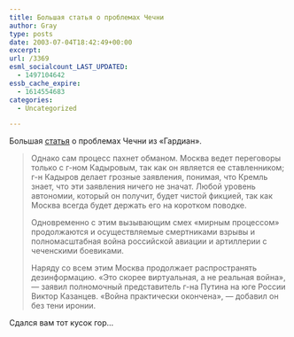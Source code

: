 ```yaml
---
title: Большая статья о проблемах Чечни
author: Gray
type: posts
date: 2003-07-04T18:42:49+00:00
excerpt:
url: /3369
esml_socialcount_LAST_UPDATED:
  - 1497104642
essb_cache_expire:
  - 1614554683
categories:
  - Uncategorized

---
```








Большая <a href="http://www.inosmi.ru/stories/02/10/25/3193/185939.html" target="_blank">статья</a> о проблемах Чечни из &#171;Гардиан&#187;.

> Однако сам процесс пахнет обманом. Москва ведет переговоры только с г-ном Кадыровым, так как он является ее ставленником; г-н Кадыров делает грозные заявления, понимая, что Кремль знает, что эти заявления ничего не значат. Любой уровень автономии, который он получит, будет чистой фикцией, так как Москва всегда будет держать его на коротком поводке.
> 
> Одновременно с этим вызывающим смех &#171;мирным процессом&#187; продолжаются и осуществляемые смертниками взрывы и полномасштабная война российской авиации и артиллерии с чеченскими боевиками.
> 
> Наряду со всем этим Москва продолжает распространять дезинформацию. &#171;Это скорее виртуальная, а не реальная война&#187;, &#8212; заявил полномочный представитель г-на Путина на юге России Виктор Казанцев. &#171;Война практически окончена&#187;, &#8212; добавил он без тени иронии.

Сдался вам тот кусок гор&#8230;